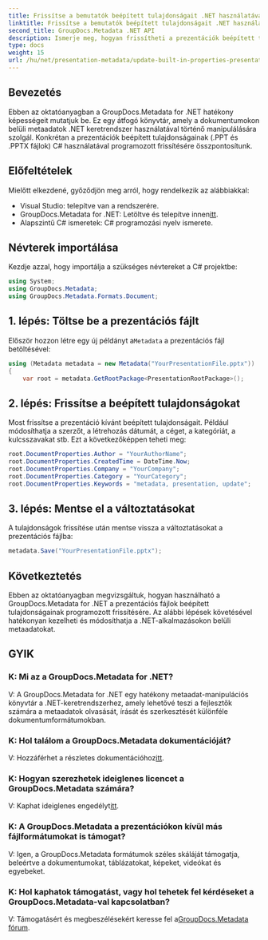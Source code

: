 ```yaml
---
title: Frissítse a bemutatók beépített tulajdonságait .NET használatával
linktitle: Frissítse a bemutatók beépített tulajdonságait .NET használatával
second_title: GroupDocs.Metadata .NET API
description: Ismerje meg, hogyan frissítheti a prezentációk beépített tulajdonságait a .NET használatával a GroupDocs.Metadata segítségével, amely egy sokoldalú metaadat-kezelési könyvtár.
type: docs
weight: 15
url: /hu/net/presentation-metadata/update-built-in-properties-presentations/
---
```

## Bevezetés
Ebben az oktatóanyagban a GroupDocs.Metadata for .NET hatékony képességeit mutatjuk be. Ez egy átfogó könyvtár, amely a dokumentumokon belüli metaadatok .NET keretrendszer használatával történő manipulálására szolgál. Konkrétan a prezentációk beépített tulajdonságainak (.PPT és .PPTX fájlok) C# használatával programozott frissítésére összpontosítunk.
## Előfeltételek
Mielőtt elkezdené, győződjön meg arról, hogy rendelkezik az alábbiakkal:
- Visual Studio: telepítve van a rendszerére.
-  GroupDocs.Metadata for .NET: Letöltve és telepítve innen[itt](https://releases.groupdocs.com/metadata/net/).
- Alapszintű C# ismeretek: C# programozási nyelv ismerete.

## Névterek importálása
Kezdje azzal, hogy importálja a szükséges névtereket a C# projektbe:
```csharp
using System;
using GroupDocs.Metadata;
using GroupDocs.Metadata.Formats.Document;
```
## 1. lépés: Töltse be a prezentációs fájlt
 Először hozzon létre egy új példányt a`Metadata` a prezentációs fájl betöltésével:
```csharp
using (Metadata metadata = new Metadata("YourPresentationFile.pptx"))
{
    var root = metadata.GetRootPackage<PresentationRootPackage>();
```
## 2. lépés: Frissítse a beépített tulajdonságokat
Most frissítse a prezentáció kívánt beépített tulajdonságait. Például módosíthatja a szerzőt, a létrehozás dátumát, a céget, a kategóriát, a kulcsszavakat stb. Ezt a következőképpen teheti meg:
```csharp
root.DocumentProperties.Author = "YourAuthorName";
root.DocumentProperties.CreatedTime = DateTime.Now;
root.DocumentProperties.Company = "YourCompany";
root.DocumentProperties.Category = "YourCategory";
root.DocumentProperties.Keywords = "metadata, presentation, update";
```
## 3. lépés: Mentse el a változtatásokat
A tulajdonságok frissítése után mentse vissza a változtatásokat a prezentációs fájlba:
```csharp
metadata.Save("YourPresentationFile.pptx");
```

## Következtetés
Ebben az oktatóanyagban megvizsgáltuk, hogyan használható a GroupDocs.Metadata for .NET a prezentációs fájlok beépített tulajdonságainak programozott frissítésére. Az alábbi lépések követésével hatékonyan kezelheti és módosíthatja a .NET-alkalmazásokon belüli metaadatokat.

## GYIK
### K: Mi az a GroupDocs.Metadata for .NET?
V: A GroupDocs.Metadata for .NET egy hatékony metaadat-manipulációs könyvtár a .NET-keretrendszerhez, amely lehetővé teszi a fejlesztők számára a metaadatok olvasását, írását és szerkesztését különféle dokumentumformátumokban.
### K: Hol találom a GroupDocs.Metadata dokumentációját?
 V: Hozzáférhet a részletes dokumentációhoz[itt](https://reference.groupdocs.com/metadata/net/).
### K: Hogyan szerezhetek ideiglenes licencet a GroupDocs.Metadata számára?
 V: Kaphat ideiglenes engedélyt[itt](https://purchase.groupdocs.com/temporary-license/).
### K: A GroupDocs.Metadata a prezentációkon kívül más fájlformátumokat is támogat?
V: Igen, a GroupDocs.Metadata formátumok széles skáláját támogatja, beleértve a dokumentumokat, táblázatokat, képeket, videókat és egyebeket.
### K: Hol kaphatok támogatást, vagy hol tehetek fel kérdéseket a GroupDocs.Metadata-val kapcsolatban?
 V: Támogatásért és megbeszélésekért keresse fel a[GroupDocs.Metadata fórum](https://forum.groupdocs.com/c/metadata/14).